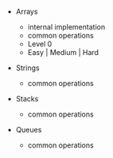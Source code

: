 
* Arrays
  - internal implementation
  - common operations
  - Level 0
  - Easy | Medium | Hard
  
* Strings
  - common operations
  
* Stacks
  - common operations
* Queues
  - common operations
  
